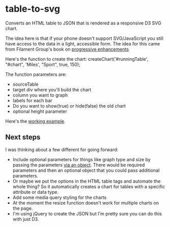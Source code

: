 table-to-svg
============

Converts an HTML table to JSON that is rendered as a responsive D3 SVG chart.

The idea here is that if your phone doesn't support SVG/JavaScript you still have access to the data in a light, accessible form. The idea for this came from Filament Group's book on [progressive enhancements](http://filamentgroup.com/dwpe/)

Here's the function to create the chart:
createChart('#runningTable', "#chart", 'Miles', "Sport", true, 150);

The function parameters are:
* sourceTable
* target div where you'll build the chart
* column you want to graph
* labels for each bar
* Do you want to show(true) or hide(false) the old chart
* optional height parameter

Here's the [working example](http://54.243.239.169/brian/storytelling/tableToSVG.html).

## Next steps
I was thinking about a few different for going forward:
* Include optional parameters for things like graph type and size by passing the parameters [via an object](http://stackoverflow.com/a/457589/1349055). There would be required parameters and then an optional object that you could pass additional parameters.
* Or maybe we put the options in the HTML table tags and automate the whole thing? So it automatically creates a chart for tables with a specific attribute or data type.
* Add some media query styling for the charts
* At the moment the resize function doesn't work for multiple charts on the page.
* I'm using jQuery to create the JSON but I'm pretty sure you can do this with just D3.
